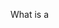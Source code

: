 What is a <template> element?

Let’s begin with a small HTML setup:

```html
<template id="user-card">
  <div class="card">
    <h2 class="name"></h2>
    <p class="email"></p>
  </div>
</template>

<div id="container"></div>
```

*Now — can you tell me what happens if you open this HTML in a browser?
👉 Will anything from inside <template> be visible?
*
Why <template> content isn’t displayed

> The <template> tag is like a hidden blueprint — its content is stored in memory, not rendered in the DOM.
> 
> You can think of it as a draft or HTML snippet waiting to be cloned later by JavaScript.